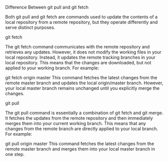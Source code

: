 Difference Between git pull and git fetch

Both git pull and git fetch are commands used to update the contents of a local repository from a remote repository, but they operate differently and serve distinct purposes.

git fetch

The git fetch command communicates with the remote repository and retrieves any updates. However, it does not modify the working files in your local repository. Instead, it updates the remote tracking branches in your local repository. This means that the changes are downloaded, but not applied to your working branch. For example:

git fetch origin master
This command fetches the latest changes from the remote master branch and updates the local origin/master branch. However, your local master branch remains unchanged until you explicitly merge the changes.

git pull

The git pull command is essentially a combination of git fetch and git merge. It fetches the updates from the remote repository and then immediately merges them into your current working branch. This means that any changes from the remote branch are directly applied to your local branch. For example:

git pull origin master
This command fetches the latest changes from the remote master branch and merges them into your local master branch in one step.